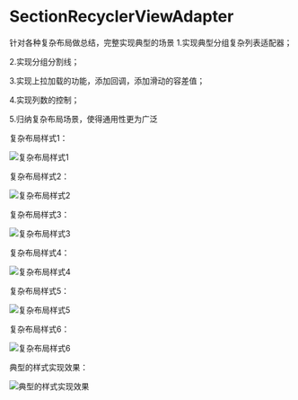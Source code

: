 # SectionRecyclerViewAdapter
针对各种复杂布局做总结，完整实现典型的场景
1.实现典型分组复杂列表适配器；

2.实现分组分割线；

3.实现上拉加载的功能，添加回调，添加滑动的容差值；

4.实现列数的控制；

5.归纳复杂布局场景，使得通用性更为广泛

复杂布局样式1：


![复杂布局样式1](https://github.com/gycold/SectionRecyclerViewAdapter/blob/master/pictures/1.png)


复杂布局样式2：


![复杂布局样式2](https://github.com/gycold/SectionRecyclerViewAdapter/blob/master/pictures/2.png)


复杂布局样式3：


![复杂布局样式3](https://github.com/gycold/SectionRecyclerViewAdapter/blob/master/pictures/3.png)


复杂布局样式4：


![复杂布局样式4](https://github.com/gycold/SectionRecyclerViewAdapter/blob/master/pictures/4.png)


复杂布局样式5：


![复杂布局样式5](https://github.com/gycold/SectionRecyclerViewAdapter/blob/master/pictures/5.png)


复杂布局样式6：


![复杂布局样式6](https://github.com/gycold/SectionRecyclerViewAdapter/blob/master/pictures/6.png)


典型的样式实现效果：


![典型的样式实现效果](https://github.com/gycold/SectionRecyclerViewAdapter/blob/master/pictures/7.png)

